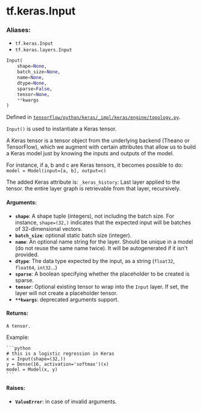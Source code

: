 <div itemscope itemtype="http://developers.google.com/ReferenceObject">
<meta itemprop="name" content="tf.keras.Input" />
</div>

# tf.keras.Input

### Aliases:

* `tf.keras.Input`
* `tf.keras.layers.Input`

``` python
Input(
    shape=None,
    batch_size=None,
    name=None,
    dtype=None,
    sparse=False,
    tensor=None,
    **kwargs
)
```



Defined in [`tensorflow/python/keras/_impl/keras/engine/topology.py`](https://www.tensorflow.org/code/tensorflow/python/keras/_impl/keras/engine/topology.py).

`Input()` is used to instantiate a Keras tensor.

A Keras tensor is a tensor object from the underlying backend
(Theano or TensorFlow), which we augment with certain
attributes that allow us to build a Keras model
just by knowing the inputs and outputs of the model.

For instance, if a, b and c are Keras tensors,
it becomes possible to do:
`model = Model(input=[a, b], output=c)`

The added Keras attribute is:
    `_keras_history`: Last layer applied to the tensor.
        the entire layer graph is retrievable from that layer,
        recursively.

#### Arguments:

* <b>`shape`</b>: A shape tuple (integers), not including the batch size.
        For instance, `shape=(32,)` indicates that the expected input
        will be batches of 32-dimensional vectors.
* <b>`batch_size`</b>: optional static batch size (integer).
* <b>`name`</b>: An optional name string for the layer.
        Should be unique in a model (do not reuse the same name twice).
        It will be autogenerated if it isn't provided.
* <b>`dtype`</b>: The data type expected by the input, as a string
        (`float32`, `float64`, `int32`...)
* <b>`sparse`</b>: A boolean specifying whether the placeholder
        to be created is sparse.
* <b>`tensor`</b>: Optional existing tensor to wrap into the `Input` layer.
        If set, the layer will not create a placeholder tensor.
* <b>`**kwargs`</b>: deprecated arguments support.


#### Returns:

    A tensor.

Example:

    ```python
    # this is a logistic regression in Keras
    x = Input(shape=(32,))
    y = Dense(16, activation='softmax')(x)
    model = Model(x, y)
    ```


#### Raises:

* <b>`ValueError`</b>: in case of invalid arguments.